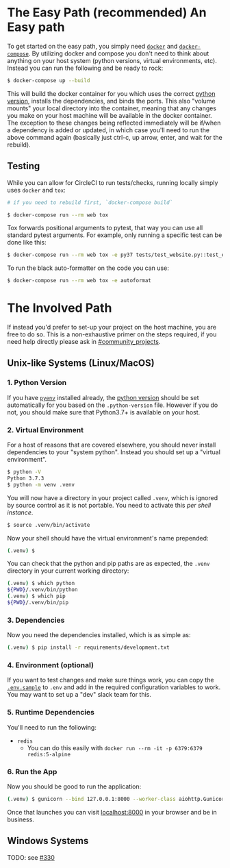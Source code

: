 # The Easy Path (recommended) An Easy path

To get started on the easy path, you simply need [`docker`](https://www.docker.com/get-started) and [`docker-compose`](https://docs.docker.com/compose/). By utilizing docker and compose you don't need to think about anything on your host system (python versions, virtual environments, etc). Instead you can run the following and be ready to rock:

```bash
$ docker-compose up --build
```

This will build the docker container for you which uses the correct [python version](.python-version), installs the dependencies, and binds the ports. This also "volume mounts" your local directory into the container, meaning that any changes you make on your host machine will be available in the docker container. The exception to these changes being reflected immediately will be if/when a dependency is added or updated, in which case you'll need to run the above command again (basically just ctrl-c, up arrow, enter, and wait for the rebuild).

## Testing

While you can allow for CircleCI to run tests/checks, running locally simply uses `docker` and `tox`:

```bash
# if you need to rebuild first, `docker-compose build`

$ docker-compose run --rm web tox
```

Tox forwards positional arguments to pytest, that way you can use all standard pytest arguments. For example, only running a specific test can be done like this:

```bash
$ docker-compose run --rm web tox -e py37 tests/test_website.py::test_endpoint_index
```

To run the black auto-formatter on the code you can use:

```bash
$ docker-compose run --rm web tox -e autoformat
```

# The Involved Path

If instead you'd prefer to set-up your project on the host machine, you are free to do so. This is a non-exhaustive primer on the steps required, if you need help directly please ask in [#community_projects](slack://open?team=T07EFKXHR&id=C2FMLUBEU).

## Unix-like Systems (Linux/MacOS)

### 1. Python Version

If you have [`pyenv`](https://github.com/pyenv/pyenv) installed already, the [python version](.python-version) should be set automatically for you based on the `.python-version` file. However if you do not, you should make sure that Python3.7+ is available on your host.

### 2. Virtual Environment

For a host of reasons that are covered elsewhere, you should never install dependencies to your "system python". Instead you should set up a "virtual environment".

```bash
$ python -V
Python 3.7.3
$ python -m venv .venv
```

You will now have a directory in your project called `.venv`, which is ignored by source control as it is not portable. You need to activate this _per shell instance_.

```bash
$ source .venv/bin/activate
```

Now your shell should have the virtual environment's name prepended:

```bash
(.venv) $
```

You can check that the python and pip paths are as expected, the `.venv` directory in your current working directory:

```bash
(.venv) $ which python
${PWD}/.venv/bin/python
(.venv) $ which pip
${PWD}/.venv/bin/pip
```

### 3. Dependencies

Now you need the dependencies installed, which is as simple as:

```bash
(.venv) $ pip install -r requirements/development.txt
```

### 4. Environment (optional)

If you want to test changes and make sure things work, you can copy the [`.env.sample`](.env.sample) to `.env` and add in the required configuration variables to work. You may want to set up a "dev" slack team for this.

### 5. Runtime Dependencies

You'll need to run the following:

* `redis`
    * You can do this easily with `docker run --rm -it -p 6379:6379 redis:5-alpine`

### 6. Run the App

Now you should be good to run the application:

```bash
(.venv) $ gunicorn --bind 127.0.0.1:8000 --worker-class aiohttp.GunicornWebWorker --reload pyslackersweb:app_factory
```

Once that launches you can visit [localhost:8000](http://localhost:8000) in your browser and be in business.

## Windows Systems

TODO: see [#330](https://github.com/pyslackers/website/issues/330)
